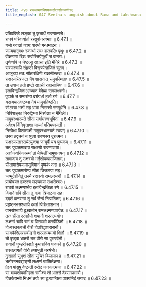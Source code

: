 ```yaml
---
title: ०४७ रामलक्ष्मणविषयकसीताशोकवर्णनम्
title_english: 047 Seetha s anguish about Rama and Lakshmana

---
```

<div class="audioEmbed"  caption="श्रीराम-हरिसीताराममूर्ति-घनपाठिभ्यां वचनम्" src="https://archive.org/download/Ramayana-recitation-Sriram-harisItArAmamUrti-Ghanapaati-v2/Kanda_6/Kanda_6_YK-047-Seetha_s_anguish_about_Rama_and_Lakshmana_0.mp3"></div>

प्रतिप्रविष्टे लङ्कां तु कृतार्थे रावणात्मजे।  
राघवं परिवार्यार्ता ररक्षुर्वानरर्षभाः ॥ 6.47.1 ॥   
गजो गवाक्षो गवयः शरभो गन्धमादनः।  
जाम्बवानृषभः स्कन्धो रम्भः शतवलिः पृथुः ॥ 6.47.2 ॥   
वीक्षमाणा दिशः सर्वास्तिर्यगूर्ध्वं च वानराः।  
तृणेष्वपि च चेष्टत्सु राक्षसा इति मेनिरे ॥ 6.47.3 ॥   
रावणश्चापि संहृष्टो विसृज्येन्द्रजितं सुतम्।  
आजुहाव ततः सीतारक्षिणी राक्षसीस्तदा ॥ 6.47.4 ॥   
राक्षस्यस्त्रिजटा चैव शासनात् समुपस्थिताः ॥ 6.47.5 ॥   
ता उवाच ततो हृष्टो राक्षसी राक्षसाधिपः ॥ 6.47.6 ॥   
हताविन्द्रजिताऽऽख्यात वैदेह्या रामलक्ष्मणौ।  
पुष्पकं च समारोप्य दर्शयध्वं हतौ रणे ॥ 6.47.7 ॥   
यदाश्रयादवष्टब्धा नेयं मामुपतिष्ठति।  
सोऽस्या भर्त्ता सह भ्रात्रा निरस्तो रणमूर्धनि ॥ 6.47.8 ॥   
निर्विशङ्का निरुद्विग्ना निरपेक्षा च मैथिली।  
मामुपस्थास्यते सीता सर्वाभरणभूषिता ॥ 6.47.9 ॥   
अवेक्ष्य विनिवृत्ताशा चान्यां गतिमपश्यती।  
निरपेक्षा विशालाक्षी मामुपस्थास्यते स्वयम् ॥ 6.47.10 ॥   
तस्य तद्वचनं च श्रुत्वा रावणस्य दुरात्मनः।  
राक्षस्यस्तास्तथेत्युक्त्वा जग्मुर्वै यत्र पुष्पकम् ॥ 6.47.11 ॥   
ततः पुष्पकमादाय राक्षस्यो रावणाज्ञया।  
अशोकवनिकास्थां तां मैथिलीं समुपानयन् ॥ 6.47.12 ॥   
तामादाय तु राक्षस्यो भर्तृशोकपराजिताम्।  
सीतामारोपयामासुर्विमानं पुष्पकं तदा ॥ 6.47.13 ॥   
ततः पुष्पकमारोप्य सीतां त्रिजटया सह।  
जग्मुर्दर्शयितुं तस्यै राक्षस्यो रामलक्ष्मणौ ॥ 6.47.14 ॥   
प्राघोषयत हृष्टश्च लङ्कायां राक्षसेश्वरः।  
राघवो लक्ष्मणश्चैव हताविन्द्रजिता रणे ॥ 6.47.15 ॥   
विमानेनापि सीता तु गत्वा त्रिजटया सह।  
ददर्श वानराणां तु सर्वं सैन्यं निपातितम् ॥ 6.47.16 ॥   
प्रहृष्टमनसश्चापि ददर्श पिशिताशनान्।  
वानरांश्चापि दुःखार्तान् रामलक्ष्मणपार्श्वतः ॥ 6.47.17 ॥   
ततः सीता ददर्शोभौ शयानौ शरतल्पयोः।  
लक्ष्मणं चापि रामं च विसञ्ज्ञौ शरपीडितौ ॥ 6.47.18 ॥   
विध्वस्तकवचौ वीरौ विप्रविद्धशरासनौ।  
सायकैश्छिन्नसर्वाङ्गौ शरस्तम्बमयौ क्षितौ ॥ 6.47.19 ॥   
तौ दृष्ट्वा भ्रातरौ तत्र वीरौ सा पुरुषर्षभौ।  
शयानौ पुण्डरीकाक्षौ कुमाराविव पावकी ॥ 6.47.20 ॥   
शरतल्पगतौ वीरौ तथाभूतौ नरर्षभौ।  
दुःखार्ता सुभृशं सीता सुचिरं विललाप ह ॥ 6.47.21 ॥   
भर्तारमनवद्याङ्गी लक्ष्मणं चासितेक्षणा।  
प्रेक्ष्य पांसुषु वेष्टन्तौ रुरोद जनकात्मजा ॥ 6.47.22 ॥   
सा बाष्पशोकाभिहता समीक्ष्य तौ भ्रातरौ देवसमप्रभावौ।  
वितर्कयन्ती निधनं तयोः सा दुःखान्विता वाक्यमिदं जगाद ॥ 6.47.23 ॥   
